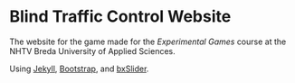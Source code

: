 # Blind Traffic Control Website
The website for the game made for the _Experimental Games_ course at the NHTV Breda University of Applied Sciences.

Using [Jekyll](http://jekyllrb.com/), [Bootstrap](http://getbootstrap.com), and [bxSlider](http://bxslider.com/).
